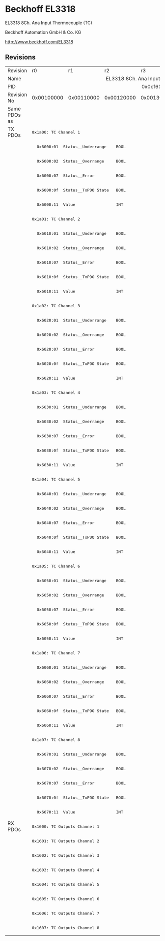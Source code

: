 # Beckhoff EL3318

EL3318 8Ch. Ana Input Thermocouple (TC)

Beckhoff Automation GmbH & Co. KG

http://www.beckhoff.com/EL3318

## Revisions
<table>
<tr >
<td>Revision</td>
<td>r0</td>
<td>r1</td>
<td>r2</td>
<td>r3</td>
<td>r4</td>
<td>r5</td>
<td>r6</td>
</tr>
<tr >
<td>Name</td>
<td colspan=7 align="center">EL3318 8Ch. Ana Input Thermocouple (TC)</td>
</tr>
<tr >
<td>PID</td>
<td colspan=7 align="center">0x0cf63052</td>
</tr>
<tr >
<td>Revision No</td>
<td>0x00100000</td>
<td>0x00110000</td>
<td>0x00120000</td>
<td>0x00130000</td>
<td>0x00140000</td>
<td>0x00150000</td>
<td>0x00160000</td>
</tr>
<tr >
<td>Same PDOs as</td>
<td colspan=7 align="center"></td>
</tr>
<tr class="txpdo pdosection">
<td rowspan=48 valign=top>TX PDOs</td>
<td colspan=7 align="left"><pre>0x1a00: TC Channel 1</pre></td>
<td></td>
</tr>
<tr class="txpdo">
<td colspan=7 align="left"><pre>  0x6000:01  Status__Underrange    BOOL</pre></td>
</tr>
<tr class="txpdo">
<td colspan=7 align="left"><pre>  0x6000:02  Status__Overrange     BOOL</pre></td>
</tr>
<tr class="txpdo">
<td colspan=7 align="left"><pre>  0x6000:07  Status__Error         BOOL</pre></td>
</tr>
<tr class="txpdo">
<td colspan=7 align="left"><pre>  0x6000:0f  Status__TxPDO State   BOOL</pre></td>
</tr>
<tr class="txpdo">
<td colspan=7 align="left"><pre>  0x6000:11  Value                 INT</pre></td>
</tr>
<tr class="txpdo pdosection">
<td colspan=7 align="left"><pre>0x1a01: TC Channel 2</pre></td>
</tr>
<tr class="txpdo">
<td colspan=7 align="left"><pre>  0x6010:01  Status__Underrange    BOOL</pre></td>
</tr>
<tr class="txpdo">
<td colspan=7 align="left"><pre>  0x6010:02  Status__Overrange     BOOL</pre></td>
</tr>
<tr class="txpdo">
<td colspan=7 align="left"><pre>  0x6010:07  Status__Error         BOOL</pre></td>
</tr>
<tr class="txpdo">
<td colspan=7 align="left"><pre>  0x6010:0f  Status__TxPDO State   BOOL</pre></td>
</tr>
<tr class="txpdo">
<td colspan=7 align="left"><pre>  0x6010:11  Value                 INT</pre></td>
</tr>
<tr class="txpdo pdosection">
<td colspan=7 align="left"><pre>0x1a02: TC Channel 3</pre></td>
</tr>
<tr class="txpdo">
<td colspan=7 align="left"><pre>  0x6020:01  Status__Underrange    BOOL</pre></td>
</tr>
<tr class="txpdo">
<td colspan=7 align="left"><pre>  0x6020:02  Status__Overrange     BOOL</pre></td>
</tr>
<tr class="txpdo">
<td colspan=7 align="left"><pre>  0x6020:07  Status__Error         BOOL</pre></td>
</tr>
<tr class="txpdo">
<td colspan=7 align="left"><pre>  0x6020:0f  Status__TxPDO State   BOOL</pre></td>
</tr>
<tr class="txpdo">
<td colspan=7 align="left"><pre>  0x6020:11  Value                 INT</pre></td>
</tr>
<tr class="txpdo pdosection">
<td colspan=7 align="left"><pre>0x1a03: TC Channel 4</pre></td>
</tr>
<tr class="txpdo">
<td colspan=7 align="left"><pre>  0x6030:01  Status__Underrange    BOOL</pre></td>
</tr>
<tr class="txpdo">
<td colspan=7 align="left"><pre>  0x6030:02  Status__Overrange     BOOL</pre></td>
</tr>
<tr class="txpdo">
<td colspan=7 align="left"><pre>  0x6030:07  Status__Error         BOOL</pre></td>
</tr>
<tr class="txpdo">
<td colspan=7 align="left"><pre>  0x6030:0f  Status__TxPDO State   BOOL</pre></td>
</tr>
<tr class="txpdo">
<td colspan=7 align="left"><pre>  0x6030:11  Value                 INT</pre></td>
</tr>
<tr class="txpdo pdosection">
<td colspan=7 align="left"><pre>0x1a04: TC Channel 5</pre></td>
</tr>
<tr class="txpdo">
<td colspan=7 align="left"><pre>  0x6040:01  Status__Underrange    BOOL</pre></td>
</tr>
<tr class="txpdo">
<td colspan=7 align="left"><pre>  0x6040:02  Status__Overrange     BOOL</pre></td>
</tr>
<tr class="txpdo">
<td colspan=7 align="left"><pre>  0x6040:07  Status__Error         BOOL</pre></td>
</tr>
<tr class="txpdo">
<td colspan=7 align="left"><pre>  0x6040:0f  Status__TxPDO State   BOOL</pre></td>
</tr>
<tr class="txpdo">
<td colspan=7 align="left"><pre>  0x6040:11  Value                 INT</pre></td>
</tr>
<tr class="txpdo pdosection">
<td colspan=7 align="left"><pre>0x1a05: TC Channel 6</pre></td>
</tr>
<tr class="txpdo">
<td colspan=7 align="left"><pre>  0x6050:01  Status__Underrange    BOOL</pre></td>
</tr>
<tr class="txpdo">
<td colspan=7 align="left"><pre>  0x6050:02  Status__Overrange     BOOL</pre></td>
</tr>
<tr class="txpdo">
<td colspan=7 align="left"><pre>  0x6050:07  Status__Error         BOOL</pre></td>
</tr>
<tr class="txpdo">
<td colspan=7 align="left"><pre>  0x6050:0f  Status__TxPDO State   BOOL</pre></td>
</tr>
<tr class="txpdo">
<td colspan=7 align="left"><pre>  0x6050:11  Value                 INT</pre></td>
</tr>
<tr class="txpdo pdosection">
<td colspan=7 align="left"><pre>0x1a06: TC Channel 7</pre></td>
</tr>
<tr class="txpdo">
<td colspan=7 align="left"><pre>  0x6060:01  Status__Underrange    BOOL</pre></td>
</tr>
<tr class="txpdo">
<td colspan=7 align="left"><pre>  0x6060:02  Status__Overrange     BOOL</pre></td>
</tr>
<tr class="txpdo">
<td colspan=7 align="left"><pre>  0x6060:07  Status__Error         BOOL</pre></td>
</tr>
<tr class="txpdo">
<td colspan=7 align="left"><pre>  0x6060:0f  Status__TxPDO State   BOOL</pre></td>
</tr>
<tr class="txpdo">
<td colspan=7 align="left"><pre>  0x6060:11  Value                 INT</pre></td>
</tr>
<tr class="txpdo pdosection">
<td colspan=7 align="left"><pre>0x1a07: TC Channel 8</pre></td>
</tr>
<tr class="txpdo">
<td colspan=7 align="left"><pre>  0x6070:01  Status__Underrange    BOOL</pre></td>
</tr>
<tr class="txpdo">
<td colspan=7 align="left"><pre>  0x6070:02  Status__Overrange     BOOL</pre></td>
</tr>
<tr class="txpdo">
<td colspan=7 align="left"><pre>  0x6070:07  Status__Error         BOOL</pre></td>
</tr>
<tr class="txpdo">
<td colspan=7 align="left"><pre>  0x6070:0f  Status__TxPDO State   BOOL</pre></td>
</tr>
<tr class="txpdo">
<td colspan=7 align="left"><pre>  0x6070:11  Value                 INT</pre></td>
</tr>
<tr class="rxpdo pdosection">
<td rowspan=8 valign=top>RX PDOs</td>
<td colspan=7 align="left"><pre>0x1600: TC Outputs Channel 1</pre></td>
<td></td>
</tr>
<tr class="rxpdo pdosection">
<td colspan=7 align="left"><pre>0x1601: TC Outputs Channel 2</pre></td>
</tr>
<tr class="rxpdo pdosection">
<td colspan=7 align="left"><pre>0x1602: TC Outputs Channel 3</pre></td>
</tr>
<tr class="rxpdo pdosection">
<td colspan=7 align="left"><pre>0x1603: TC Outputs Channel 4</pre></td>
</tr>
<tr class="rxpdo pdosection">
<td colspan=7 align="left"><pre>0x1604: TC Outputs Channel 5</pre></td>
</tr>
<tr class="rxpdo pdosection">
<td colspan=7 align="left"><pre>0x1605: TC Outputs Channel 6</pre></td>
</tr>
<tr class="rxpdo pdosection">
<td colspan=7 align="left"><pre>0x1606: TC Outputs Channel 7</pre></td>
</tr>
<tr class="rxpdo pdosection">
<td colspan=7 align="left"><pre>0x1607: TC Outputs Channel 8</pre></td>
</tr>
</table>
